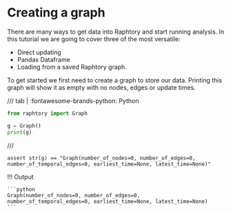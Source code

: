 # Creating a graph

There are many ways to get data into Raphtory and start running analysis. In this tutorial we are going to cover three of the most versatile:

- Direct updating
- Pandas Dataframe
- Loading from a saved Raphtory graph. 

To get started we first need to create a graph to store our data. Printing this graph will show it as empty with no nodes, edges or update times.

/// tab | :fontawesome-brands-python: Python
```python
from raphtory import Graph

g = Graph()
print(g)
```
///

```{.python continuation hide}
assert str(g) == "Graph(number_of_nodes=0, number_of_edges=0, number_of_temporal_edges=0, earliest_time=None, latest_time=None)"
```

!!! Output

    ```python
    Graph(number_of_nodes=0, number_of_edges=0, number_of_temporal_edges=0, earliest_time=None, latest_time=None)
    ```
